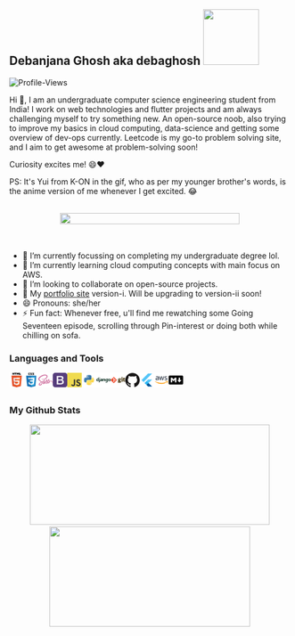 ## Debanjana Ghosh aka debaghosh   <img src="https://media3.giphy.com/media/PMExYMdOHKfa6GU32L/giphy.webp" height="100" width="100"></img>

![Profile-Views](https://komarev.com/ghpvc/?username=debaghosh&color=blueviolet	)


Hi :wave:, I am an undergraduate computer science engineering student from India! I work on web technologies and flutter projects and am always challenging myself to try something new. An open-source noob, also trying to improve my basics in cloud computing, data-science and getting some overview of dev-ops currently. Leetcode is my go-to problem solving site, and I aim to get awesome at problem-solving soon! <br>

Curiosity excites me! :smile::heart: 

PS: It's Yui from K-ON  in the gif, who as per my younger brother's words, is the anime version of me whenever I get excited. 😂
<br><br>

<p align="center">
 <img src="https://media4.giphy.com/media/opPF5xTwQML16/giphy.gif?cid=ecf05e4759ndj0338wyaa8c1v2h7tlzsk9aexxw8u7qj04u9&rid=giphy.gif&ct=g" width="80%" height="40%"></img>
</p>
 
<br>
 
- 🔭 I’m currently focussing on completing my undergraduate degree lol.
- 🌱 I’m currently learning cloud computing concepts with main focus on AWS.
- 👯 I’m looking to collaborate on open-source projects.
- 📄 My <a href="https://debaghosh.github.io/portfolio-website/#hero">portfolio site</a> version-i. Will be upgrading to version-ii soon! 
- 😄 Pronouns: she/her
- ⚡ Fun fact: Whenever free, u'll find me rewatching some Going Seventeen episode, scrolling through Pin-interest or doing both while chilling on sofa.


### Languages and Tools

<img align="left" alt="HTML5" width="26px" src="https://raw.githubusercontent.com/github/explore/80688e429a7d4ef2fca1e82350fe8e3517d3494d/topics/html/html.png" />
<img align="left" alt="CSS3" width="26px" src="https://raw.githubusercontent.com/github/explore/80688e429a7d4ef2fca1e82350fe8e3517d3494d/topics/css/css.png" />
<img align="left" alt="Sass" width="26px" src="https://raw.githubusercontent.com/github/explore/80688e429a7d4ef2fca1e82350fe8e3517d3494d/topics/sass/sass.png" />
<img align="left" alt="Bootstrap" width="26px" src="https://raw.githubusercontent.com/github/explore/80688e429a7d4ef2fca1e82350fe8e3517d3494d/topics/bootstrap/bootstrap.png" />
<img align="left" alt="JavaScript" width="26px" src="https://raw.githubusercontent.com/github/explore/80688e429a7d4ef2fca1e82350fe8e3517d3494d/topics/javascript/javascript.png" />
<!--
<img align="left" alt="React" width="26px" src="https://raw.githubusercontent.com/github/explore/80688e429a7d4ef2fca1e82350fe8e3517d3494d/topics/react/react.png" />-->
<img align="left" alt="Python" width="26px" src="https://raw.githubusercontent.com/github/explore/80688e429a7d4ef2fca1e82350fe8e3517d3494d/topics/python/python.png" />
<img align="left" alt="Django" width="26px" src="https://raw.githubusercontent.com/github/explore/80688e429a7d4ef2fca1e82350fe8e3517d3494d/topics/django/django.png" />
<img align="left" alt="Git" width="26px" src="https://raw.githubusercontent.com/github/explore/80688e429a7d4ef2fca1e82350fe8e3517d3494d/topics/git/git.png" />
<img align="left" alt="GitHub" width="26px" src="https://raw.githubusercontent.com/github/explore/78df643247d429f6cc873026c0622819ad797942/topics/github/github.png" />
<img align="left" alt="Flutter" width="26px" src="https://raw.githubusercontent.com/github/explore/80688e429a7d4ef2fca1e82350fe8e3517d3494d/topics/flutter/flutter.png" />
<img align="left" alt="AWS" width="26px" src="https://raw.githubusercontent.com/github/explore/80688e429a7d4ef2fca1e82350fe8e3517d3494d/topics/aws/aws.png" />
<img align="left" alt="Markdown" width="26px" src="https://raw.githubusercontent.com/github/explore/80688e429a7d4ef2fca1e82350fe8e3517d3494d/topics/markdown/markdown.png" />

<br><br>

### My Github Stats

<p align="center">
<a href="https://github.com/debaghosh">
 <img height="180em" width="430em" src="https://github-readme-stats.vercel.app/api?username=debaghosh&show_icons=true&count_private=true&custom_title=Debaghosh's GitHub Stats "/>
 <img height="180em" width="360em" src="https://github-readme-stats.vercel.app/api/top-langs/?username=debaghosh&hide=css,php&layout=compact&custom_title=Most Used Languages"/>
</a>
</p>


<!--
**debaghosh/debaghosh** is a ✨ _special_ ✨ repository because its `README.md` (this file) appears on your GitHub profile.

Here are some ideas to get you started:

- 🔭 I’m currently working on ...
- 🌱 I’m currently learning ...
- 👯 I’m looking to collaborate on ...
- 🤔 I’m looking for help with ...
- 💬 Ask me about ...
- 📫 How to reach me: ...
- 😄 Pronouns: ...
- ⚡ Fun fact: ...
<p align="center">
 <img src="https://media0.giphy.com/media/6905qVxGoow0kLQSAC/giphy.gif?cid=790b76117169b40b5ad03945e3c7dd57a3ecf1efe75b60be&rid=giphy.gif&ct=g"></img>
</p>


[![Debaghosh's GitHub stats](https://github-readme-stats.vercel.app/api?username=debaghosh)](https://github.com/debaghosh/github-readme-stats)
[![Top Langs](https://github-readme-stats.vercel.app/api/top-langs/?username=debaghosh&layout=compact)](https://github.com/debaghosh/github-readme-stats)

-->
